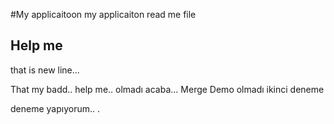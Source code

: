 #My applicaitoon
my applicaiton read me file

## Help me 

that is new line... 

That my badd.. 
help me.. 
olmadı acaba...
Merge Demo olmadı ikinci deneme

deneme yapıyorum.. .